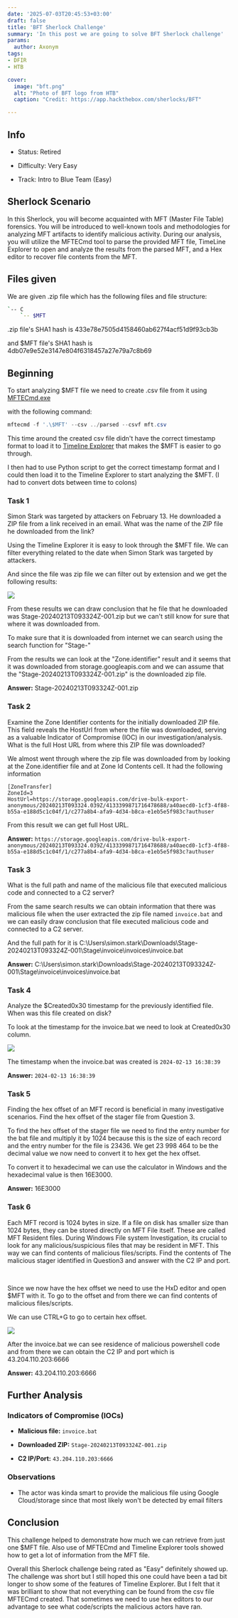 ```yaml
---
date: '2025-07-03T20:45:53+03:00'
draft: false
title: 'BFT Sherlock Challenge'
summary: 'In this post we are going to solve BFT Sherlock challenge'
params:
  author: Axonym
tags:
- DFIR
- HTB

cover:
  image: "bft.png"
  alt: "Photo of BFT logo from HTB"
  caption: "Credit: https://app.hackthebox.com/sherlocks/BFT"

---
```



## Info

- Status: Retired

- Difficulty: Very Easy

- Track: Intro to Blue Team (Easy)

## Sherlock Scenario

In this Sherlock, you will become acquainted with MFT (Master File Table) forensics. You will be introduced to well-known tools and methodologies for analyzing MFT 
artifacts to identify malicious activity. During our analysis, you will utilize the MFTECmd tool to parse the provided MFT file, TimeLine Explorer to open and analyze the results from the parsed MFT, and a Hex editor to recover file contents from the MFT.

## Files given

We are given .zip file which has the following files and file structure:

```bash
`-- C
    `-- $MFT
```

.zip file's SHA1 hash is 433e78e7505d4158460ab627f4acf51d9f93cb3b

and $MFT file's SHA1 hash is 4db07e9e52e3147e804f6318457a27e79a7c8b69

## Beginning

To start analyzing $MFT file we need to create .csv file from it using [MFTECmd.exe](https://github.com/EricZimmerman/MFTECmd)

with the following command:

```powershell
mftecmd -f '.\$MFT' --csv ../parsed --csvf mft.csv
```

This time around the created csv file didn't have the correct timestamp format to load it to [Timeline Explorer](https://ericzimmerman.github.io/) that makes the $MFT is easier to go through.

I then had to use Python script to get the correct timestamp format and I could then load it to the Timeline Explorer to start analyzing the $MFT. (I had to convert dots between time to colons)

### Task 1

Simon Stark was targeted by attackers on February 13. He downloaded a ZIP file from a link received in an email. What was the name of the ZIP file he downloaded from the link?



Using the Timeline Explorer it is easy to look through the $MFT file. We can filter everything related to the date when Simon Stark was targeted by attackers. 

And since the file was zip file we can filter out by extension and we get the following results:

![](task1.png)

From these results we can draw conclusion that he file that he downloaded was Stage-20240213T093324Z-001.zip but we can't still know for sure that where it was downloaded from.

To make sure that it is downloaded from internet we can search using the search function for "Stage-"

From the results we can look at the "Zone.identifier" result and it seems that it was downloaded from storage.googleapis.com and we can assume that the "Stage-20240213T093324Z-001.zip" is the downloaded zip file.

**Answer:** Stage-20240213T093324Z-001.zip

 

### Task 2

Examine the Zone Identifier contents for the initially downloaded ZIP file. This field reveals the HostUrl from where the file was downloaded, serving as a valuable Indicator of Compromise (IOC) in our investigation/analysis. What is the full Host URL from where this ZIP file was downloaded?



We almost went through where the zip file was downloaded from by looking at the Zone.identifier file and at Zone Id Contents cell. It had the following information 

```
[ZoneTransfer]
ZoneId=3
HostUrl=https://storage.googleapis.com/drive-bulk-export-anonymous/20240213T093324.039Z/4133399871716478688/a40aecd0-1cf3-4f88-b55a-e188d5c1c04f/1/c277a8b4-afa9-4d34-b8ca-e1eb5e5f983c?authuser
```

From this result we can get full Host URL.

**Answer:** `https://storage.googleapis.com/drive-bulk-export-anonymous/20240213T093324.039Z/4133399871716478688/a40aecd0-1cf3-4f88-b55a-e188d5c1c04f/1/c277a8b4-afa9-4d34-b8ca-e1eb5e5f983c?authuser`



### Task 3

What is the full path and name of the malicious file that executed malicious code and connected to a C2 server?



From the same search results we can obtain information that there was malicious file when the user extracted the zip file named `invoice.bat` and we can easily draw conclusion that file executed malicious code and connected to a C2 server.

And the full path for it is C:\Users\simon.stark\Downloads\Stage-20240213T093324Z-001\Stage\invoice\invoices\invoice.bat

**Answer:** C:\Users\simon.stark\Downloads\Stage-20240213T093324Z-001\Stage\invoice\invoices\invoice.bat



### Task 4

Analyze the $Created0x30 timestamp for the previously identified file. When was this file created on disk?



To look at the timestamp for the invoice.bat we need to look at Created0x30 column.

![](task4.png)

The timestamp when the invoice.bat was created is `2024-02-13 16:38:39`

**Answer:** `2024-02-13 16:38:39`



### Task 5

Finding the hex offset of an MFT record is beneficial in many investigative scenarios. Find the hex offset of the stager file from Question 3.



To find the hex offset of the stager file we need to find the entry number for the bat file and multiply it by 1024 because this is the size of each record and the entry number for the file is 23436. We get 23 998 464 to be the decimal value we now need to convert it to hex get the hex offset.

To convert it to hexadecimal we can use the calculator in Windows and the hexadecimal value is then 16E3000.

**Answer:** 16E3000



### Task 6

Each MFT record is 1024 bytes in size. If a file on disk has smaller size than 1024 bytes, they can be stored directly on MFT File itself. These are called MFT Resident files. During Windows File system Investigation, its crucial to look for any malicious/suspicious files that may be resident in MFT. This way we can find contents of malicious files/scripts. Find the contents of The malicious stager identified in Question3 and answer with the C2 IP and port.

    

Since we now have the hex offset we need to use the HxD editor and open $MFT with it. To go to the offset and from there we can find contents of malicious files/scripts.

We can use CTRL+G to go to certain hex offset.

![](task6.png)

After the invoice.bat we can see residence of malicious powershell code and from there we can obtain the C2 IP and port which is 43.204.110.203:6666

**Answer:** 43.204.110.203:6666



## Further Analysis



### Indicators of Compromise (IOCs)

- **Malicious file:** `invoice.bat`

- **Downloaded ZIP:** `Stage-20240213T093324Z-001.zip`

- **C2 IP/Port:** `43.204.110.203:6666`



### Observations

- The actor was kinda smart to provide the malicious file using Google Cloud/storage since that most likely won't be detected by email filters



## Conclusion

This challenge helped to demonstrate how much we can retrieve from just one $MFT file. Also use of MFTECmd and Timeline Explorer tools showed how to get a lot of information from the MFT file. 



Overall this Sherlock challenge being rated as "Easy" definitely showed up. The challenge was short but I still hoped this one could have been a tad bit longer to show some of the features of Timeline Explorer. But I felt that it was brilliant to show that not everything can be found from the csv file MFTECmd created. That sometimes we need to use hex editors to our advantage to see what code/scripts the malicious actors have ran.
